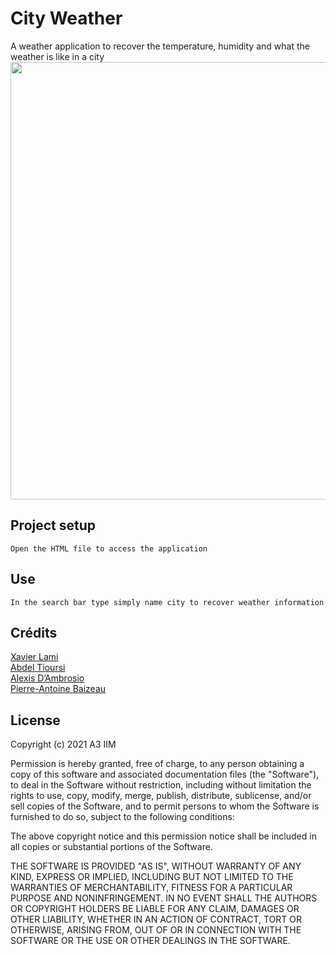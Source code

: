 # City Weather

A weather application to recover the temperature, humidity and what the weather is like in a city
<img src="https://user-images.githubusercontent.com/70761069/134309869-3daad1fc-f129-484b-a766-ffe74afc02be.png" width="700">


## Project setup

``
Open the HTML file to access the application
``
 ## Use 

``````
In the search bar type simply name city to recover weather information
``````



## Crédits

[Xavier Lami](https://github.com/XaviLami)  
[Abdel Tioursi](https://github.com/AbdelTRS)  
[Alexis D’Ambrosio](https://github.com/arcausin)  
[Pierre-Antoine Baizeau](https://github.com/Pierre-AntoineBaizeau)  





## License


Copyright (c) 2021 A3 IIM

Permission is hereby granted, free of charge, to any person obtaining a copy of this software and associated documentation files (the "Software"), to deal in the Software without restriction, including without limitation the rights to use, copy, modify, merge, publish, distribute, sublicense, and/or sell copies of the Software, and to permit persons to whom the Software is furnished to do so, subject to the following conditions:

The above copyright notice and this permission notice shall be included in all copies or substantial portions of the Software.

THE SOFTWARE IS PROVIDED "AS IS", WITHOUT WARRANTY OF ANY KIND, EXPRESS OR IMPLIED, INCLUDING BUT NOT LIMITED TO THE WARRANTIES OF MERCHANTABILITY, FITNESS FOR A PARTICULAR PURPOSE AND NONINFRINGEMENT. IN NO EVENT SHALL THE AUTHORS OR COPYRIGHT HOLDERS BE LIABLE FOR ANY CLAIM, DAMAGES OR OTHER LIABILITY, WHETHER IN AN ACTION OF CONTRACT, TORT OR OTHERWISE, ARISING FROM, OUT OF OR IN CONNECTION WITH THE SOFTWARE OR THE USE OR OTHER DEALINGS IN THE SOFTWARE.


